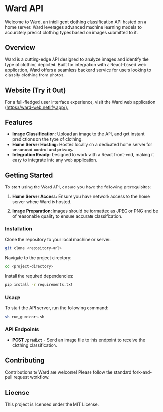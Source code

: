 # Ward API

Welcome to Ward, an intelligent clothing classification API hosted on a home server. Ward leverages advanced machine learning models to accurately predict clothing types based on images submitted to it.

## Overview

Ward is a cutting-edge API designed to analyze images and identify the type of clothing depicted. Built for integration with a React-based web application, Ward offers a seamless backend service for users looking to classify clothing from photos.

## Website (Try it Out)

For a full-fledged user interface experience, visit the Ward web application [(https://ward-web.netlify.app/).](https://ward-web.netlify.app/)

## Features

- **Image Classification:** Upload an image to the API, and get instant predictions on the type of clothing.
- **Home Server Hosting:** Hosted locally on a dedicated home server for enhanced control and privacy.
- **Integration Ready:** Designed to work with a React front-end, making it easy to integrate into any web application.

## Getting Started

To start using the Ward API, ensure you have the following prerequisites:

1. **Home Server Access:** Ensure you have network access to the home server where Ward is hosted.

2. **Image Preparation:** Images should be formatted as JPEG or PNG and be of reasonable quality to ensure accurate classification.

### Installation

Clone the repository to your local machine or server:

```bash
git clone <repository-url>
```

Navigate to the project directory:

```bash
cd <project-directory>
```

Install the required dependencies:

```bash
pip install -r requirements.txt
```

### Usage

To start the API server, run the following command:

```bash
sh run_gunicorn.sh
```

### API Endpoints

- **POST `/predict`** - Send an image file to this endpoint to receive the clothing classification.

## Contributing

Contributions to Ward are welcome! Please follow the standard fork-and-pull request workflow.

## License

This project is licensed under the MIT License.


